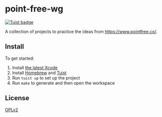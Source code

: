 # point-free-wg

[![Tuist badge](https://img.shields.io/badge/Powered%20by-Tuist-blue)](https://tuist.io)

A collection of projects to practice the ideas from https://www.pointfree.co/.

## Install

To get started:

1. Install [the latest Xcode](https://developer.apple.com/download/)
1. Install [Homebrew](https://brew.sh/) and [Tuist](https://tuist.io/)
1. Run `tuist up` to set up the project
1. Run `make` to generate and then open the workspace

## License

[GPLv2](LICENSE)
